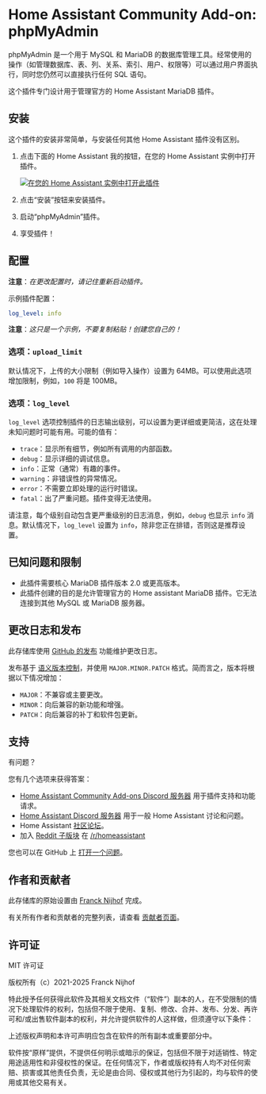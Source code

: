 # Home Assistant Community Add-on: phpMyAdmin

phpMyAdmin 是一个用于 MySQL 和 MariaDB 的数据库管理工具。经常使用的操作（如管理数据库、表、列、关系、索引、用户、权限等）可以通过用户界面执行，同时您仍然可以直接执行任何 SQL 语句。

这个插件专门设计用于管理官方的 Home Assistant MariaDB 插件。

## 安装

这个插件的安装非常简单，与安装任何其他 Home Assistant 插件没有区别。

1. 点击下面的 Home Assistant 我的按钮，在您的 Home Assistant 实例中打开插件。

   [![在您的 Home Assistant 实例中打开此插件][addon-badge]][addon]

1. 点击“安装”按钮来安装插件。
1. 启动“phpMyAdmin”插件。
1. 享受插件！

## 配置

**注意**：_在更改配置时，请记住重新启动插件。_

示例插件配置：

```yaml
log_level: info
```

**注意**：_这只是一个示例，不要复制粘贴！创建您自己的！_

### 选项：`upload_limit`

默认情况下，上传的大小限制（例如导入操作）设置为 64MB。可以使用此选项增加限制，例如，`100` 将是 100MB。

### 选项：`log_level`

`log_level` 选项控制插件的日志输出级别，可以设置为更详细或更简洁，这在处理未知问题时可能有用。可能的值有：

- `trace`：显示所有细节，例如所有调用的内部函数。
- `debug`：显示详细的调试信息。
- `info`：正常（通常）有趣的事件。
- `warning`：非错误性的异常情况。
- `error`：不需要立即处理的运行时错误。
- `fatal`：出了严重问题。插件变得无法使用。

请注意，每个级别自动包含更严重级别的日志消息，例如，`debug` 也显示 `info` 消息。默认情况下，`log_level` 设置为 `info`，除非您正在排错，否则这是推荐设置。

## 已知问题和限制

- 此插件需要核心 MariaDB 插件版本 2.0 或更高版本。
- 此插件创建的目的是允许管理官方的 Home assistant MariaDB 插件。它无法连接到其他 MySQL 或 MariaDB 服务器。

## 更改日志和发布

此存储库使用 [GitHub 的发布][releases] 功能维护更改日志。

发布基于 [语义版本控制][semver]，并使用 `MAJOR.MINOR.PATCH` 格式。简而言之，版本将根据以下情况增加：

- `MAJOR`：不兼容或主要更改。
- `MINOR`：向后兼容的新功能和增强。
- `PATCH`：向后兼容的补丁和软件包更新。

## 支持

有问题？

您有几个选项来获得答案：

- [Home Assistant Community Add-ons Discord 服务器][discord] 用于插件支持和功能请求。
- [Home Assistant Discord 服务器][discord-ha] 用于一般 Home Assistant 讨论和问题。
- Home Assistant [社区论坛][forum]。
- 加入 [Reddit 子版块][reddit] 在 [/r/homeassistant][reddit]

您也可以在 GitHub 上 [打开一个问题][issue]。

## 作者和贡献者

此存储库的原始设置由 [Franck Nijhof][frenck] 完成。

有关所有作者和贡献者的完整列表，请查看 [贡献者页面][contributors]。

## 许可证

MIT 许可证

版权所有（c）2021-2025 Franck Nijhof

特此授予任何获得此软件及其相关文档文件（“软件”）副本的人，在不受限制的情况下处理软件的权利，包括但不限于使用、复制、修改、合并、发布、分发、再许可和/或出售软件副本的权利，并允许提供软件的人这样做，但须遵守以下条件：

上述版权声明和本许可声明应包含在软件的所有副本或重要部分中。

软件按“原样”提供，不提供任何明示或暗示的保证，包括但不限于对适销性、特定用途适用性和非侵权性的保证。在任何情况下，作者或版权持有人均不对任何索赔、损害或其他责任负责，无论是由合同、侵权或其他行为引起的，均与软件的使用或其他交易有关。

[addon-badge]: https://my.home-assistant.io/badges/supervisor_addon.svg
[addon]: https://my.home-assistant.io/redirect/supervisor_addon/?addon=a0d7b954_phpmyadmin&repository_url=https%3A%2F%2Fgithub.com%2Fhassio-addons%2Frepository
[contributors]: https://github.com/hassio-addons/addon-phpmyadmin/graphs/contributors
[discord-ha]: https://discord.gg/c5DvZ4e
[discord]: https://discord.me/hassioaddons
[forum]: https://community.home-assistant.io/t/home-assistant-community-add-on-phpmyadmin/171729?u=frenck
[frenck]: https://github.com/frenck
[issue]: https://github.com/hassio-addons/addon-phpmyadmin/issues
[reddit]: https://reddit.com/r/homeassistant
[releases]: https://github.com/hassio-addons/addon-phpmyadmin/releases
[semver]: https://semver.org/spec/v2.0.0.html